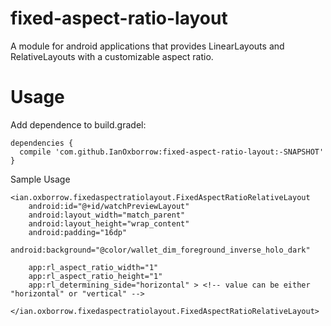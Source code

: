 # fixed-aspect-ratio-layout
A module for android applications that provides LinearLayouts and RelativeLayouts with a customizable aspect ratio.

Usage
===

Add dependence to build.gradel:

    dependencies {
      compile 'com.github.IanOxborrow:fixed-aspect-ratio-layout:-SNAPSHOT'
    }



Sample Usage

    <ian.oxborrow.fixedaspectratiolayout.FixedAspectRatioRelativeLayout
        android:id="@+id/watchPreviewLayout"
        android:layout_width="match_parent"
        android:layout_height="wrap_content"
        android:padding="16dp"
        android:background="@color/wallet_dim_foreground_inverse_holo_dark"
    
        app:rl_aspect_ratio_width="1"
        app:rl_aspect_ratio_height="1"
        app:rl_determining_side="horizontal" > <!-- value can be either "horizontal" or "vertical" -->
    
    </ian.oxborrow.fixedaspectratiolayout.FixedAspectRatioRelativeLayout>
